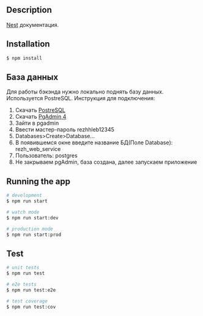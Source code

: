 ## Description

[Nest](https://github.com/nestjs/nest) документация.

## Installation

```bash
$ npm install
```

## База данных

Для работы бэкэнда нужно локально поднять базу данных. Используется PostreSQL. Инструкция для подключения:

1. Скачать [PostreSQL](https://www.postgresql.org/download/)
2. Скачать [PgAdmin 4](https://www.pgadmin.org/download/)
3. Зайти в pgadmin
4. Ввести мастер-пароль rezhhleb12345
5. Databases>Create>Database...
6. В появившемся окне введите название БД(Поле Database): rezh_web_service
7. Пользователь: postgres
8. Не закрываем pgAdmin, база создана, далее запускаем приложение


## Running the app

```bash
# development
$ npm run start

# watch mode
$ npm run start:dev

# production mode
$ npm run start:prod
```

## Test

```bash
# unit tests
$ npm run test

# e2e tests
$ npm run test:e2e

# test coverage
$ npm run test:cov
```
